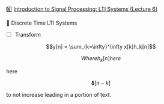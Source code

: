 :six: [Introduction to Signal Processing: LTI Systems (Lecture 6)](https://youtu.be/x5wtnbIQ0Lk)

:round_pushpin: Discrete Time LTI Systems

- [ ] Transform

```math
y[n] = \sum_{k=\infty}^\infty x[k]h_k[n]
```



```math
Where h_k[n] here
```
here
```math
\boldsymbol{\delta}[ n - k]
```
to not increase leading in a portion of text.

